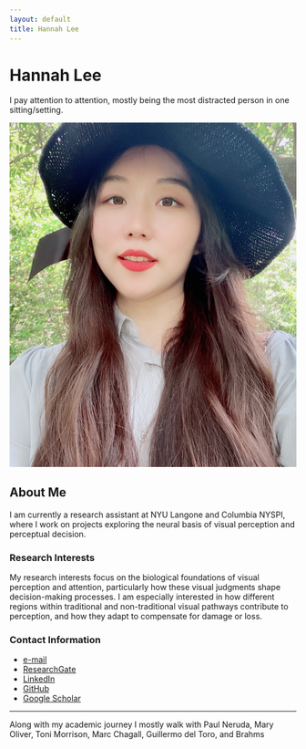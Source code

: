 ```yaml
---
layout: default
title: Hannah Lee
---
```


# Hannah Lee
I pay attention to attention, mostly being the most distracted person in one sitting/setting.

![Profile Photo](./Github_Profilephoto.jpg) <!-- Updated link to match the uploaded file -->

## About Me

I am currently a research assistant at NYU Langone and Columbia NYSPI, where I work on projects exploring the neural basis of visual perception and perceptual decision.

### Research Interests

My research interests focus on the biological foundations of visual perception and attention, particularly how these visual judgments shape decision-making processes. I am especially interested in how different regions within traditional and non-traditional visual pathways contribute to perception, and how they adapt to compensate for damage or loss.

### Contact Information

- [e-mail](mailto:hl4693@nyu.edu)
- [ResearchGate](https://www.researchgate.net/profile/Hyun-Seo-Lee-3)
- [LinkedIn](https://www.linkedin.com/in/hannah-lee-742711287/)
- [GitHub](https://github.com/HANNAH-LEE-LY)
- [Google Scholar](https://scholar.google.com/citations?hl=en&user=nXO2LRAAAAAJ)

---

Along with my academic journey I mostly walk with Paul Neruda, Mary Oliver, Toni Morrison, Marc Chagall, Guillermo del Toro, and Brahms

